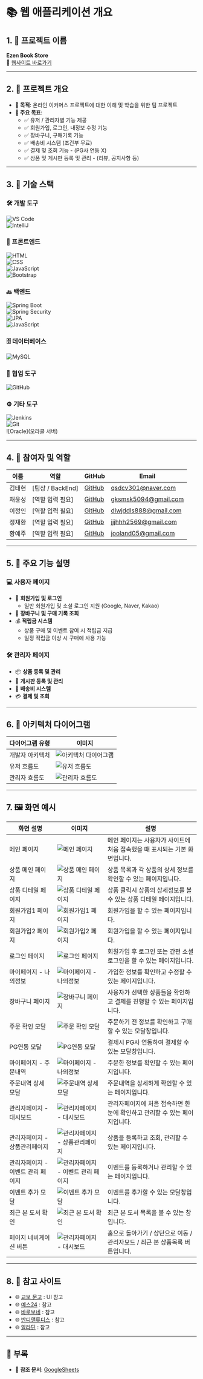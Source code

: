 # 📚 웹 애플리케이션 개요

## 1. 🚀 프로젝트 이름

**Ezen Book Store**  
🔗 [웹사이트 바로가기](http://ezbook.store)

---

## 2. 📖 프로젝트 개요

- **📌 목적**: 온라인 이커머스 프로젝트에 대한 이해 및 학습을 위한 팀 프로젝트
- **🎯 주요 목표**:
  - ✅ 유저 / 관리자별 기능 제공
  - ✅ 회원가입, 로그인, 내정보 수정 기능
  - ✅ 장바구니, 구매기록 기능
  - ✅ 배송비 시스템 (조건부 무료)
  - ✅ 결제 및 조회 기능 - (PG사 연동 X)
  - ✅ 상품 및 게시판 등록 및 관리 - (리뷰, 공지사항 등)

---

## 3. 🔧 기술 스택

### 🛠️ 개발 도구  

![VS Code](https://img.shields.io/badge/IDE-VS%20Code-blue?logo=visualstudiocode&logoColor=white)  
![IntelliJ](https://img.shields.io/badge/IDE-IntelliJ%20IDEA-orange?logo=intellijidea&logoColor=white)

### 🎨 프론트엔드  

![HTML](https://img.shields.io/badge/HTML-E34F26?logo=html5&logoColor=white)  
![CSS](https://img.shields.io/badge/CSS-1572B6?logo=css3&logoColor=white)  
![JavaScript](https://img.shields.io/badge/JavaScript-F7DF1E?logo=javascript&logoColor=black)  
![Bootstrap](https://img.shields.io/badge/Bootstrap-7952B3?logo=bootstrap&logoColor=white)

### 🔙 백엔드  

![Spring Boot](https://img.shields.io/badge/Spring%20Boot-6DB33F?logo=springboot&logoColor=white)  
![Spring Security](https://img.shields.io/badge/Spring%20Security-6DB33F?logo=springsecurity&logoColor=white)  
![JPA](https://img.shields.io/badge/JPA-6DB33F?logo=hibernate&logoColor=white)  
![JavaScript](https://img.shields.io/badge/JavaScript-F7DF1E?logo=javascript&logoColor=black)

### 🗄️ 데이터베이스  

![MySQL](https://img.shields.io/badge/MySQL-4479A1?logo=mysql&logoColor=white)  

### 🤝 협업 도구  

![GitHub](https://img.shields.io/badge/GitHub-181717?logo=github&logoColor=white)

### ⚙️ 기타 도구  

![Jenkins](https://img.shields.io/badge/Jenkins-D24939?logo=jenkins&logoColor=white)  
![Git](https://img.shields.io/badge/Git-F05032?logo=git&logoColor=white)  
![Oracle](오라클 서버)

---

## 4. 👥 참여자 및 역할

| 이름       | 역할                        | GitHub                                  | Email                         |
|------------|-----------------------------|-----------------------------------------|-------------------------------|
| 김태현    | [팀장 / BackEnd]            | [GitHub](https://github.com/qsdcv301)  | <qsdcv301@naver.com>            |
| 채윤성    | [역할 입력 필요]            | [GitHub](https://github.com/ChaiTope)  | <gksmsk5094@gmail.com>          |
| 이정인    | [역할 입력 필요]            | [GitHub](https://github.com/GreatOvOb)| <dlwjddls888@gmail.com>         |
| 정재환    | [역할 입력 필요]            | [GitHub](https://github.com/JaeHwan2569)| <jjjhhh2569@gmail.com>         |
| 황예주    | [역할 입력 필요]            | [GitHub](https://github.com/HwangYeJoo)| <jooland05@gmail.com>           |

---

## 5. 📜 주요 기능 설명

### 💻 사용자 페이지

- 🔑 **회원가입 및 로그인**  
  - 일반 회원가입 및 소셜 로그인 지원 (Google, Naver, Kakao)
- 🛒 **장바구니 및 구매 기록 조회**  
- 💰 **적립금 시스템**  
  - 상품 구매 및 이벤트 참여 시 적립금 지급  
  - 일정 적립금 이상 시 구매에 사용 가능

### 🛠️ 관리자 페이지

- 📦 **상품 등록 및 관리**  
- 📝 **게시판 등록 및 관리**  
- 🚚 **배송비 시스템**  
- 💳 **결제 및 조회**  

---

## 6. 📐 아키텍처 다이어그램

| 다이어그램 유형       | 이미지                                                         |
|-----------------------|----------------------------------------------------------------|
| 개발자 아키텍처       | ![아키텍처 다이어그램](./read.me.image/00architecturediagram.png) |
| 유저 흐름도           | ![유저 흐름도](./read.me.image/01architecturediagram.png)      |
| 관리자 흐름도         | ![관리자 흐름도](./read.me.image/02architecturediagram.png)    |

---

## 7. 🖼️ 화면 예시

| 화면 설명               | 이미지                                                         | 설명                                                             |
|-------------------------|----------------------------------------------------------------|------------------------------------------------------------------|
| 메인 페이지            | ![메인 페이지](./read.me.image/00main.png)                     | 메인 페이지는 사용자가 사이트에 처음 접속했을 때 표시되는 기본 화면입니다. |
| 상품 메인 페이지       | ![상품 메인 페이지](./read.me.image/01bookproduct.png)         | 상품 목록과 각 상품의 상세 정보를 확인할 수 있는 페이지입니다.     |
| 상품 디테일 페이지       | ![상품 디테일 페이지](./read.me.image/01bookdetail.png)         | 상품 클릭시 상품의 상세정보를 볼 수 있는 상품 디테일 페이지입니다.     |
| 회원가입1 페이지        | ![회원가입1 페이지](./read.me.image/02signup1.PNG)                | 회원가입을 할 수 있는 페이지입니다. |
| 회원가입2 페이지        | ![회원가입2 페이지](./read.me.image/02signup2.PNG)                | 회원가입을 할 수 있는 페이지입니다. |
| 로그인 페이지        | ![로그인 페이지](./read.me.image/03login.PNG)                | 회원가입 후 로그인 또는 간편 소셜로그인을 할 수 있는 페이지입니다. |
| 마이페이지 - 나의정보        | ![마이페이지 - 나의정보](./read.me.image/04mypage_profile.png)                | 가입한 정보를 확인하고 수정할 수 있는 페이지입니다. |
| 장바구니 페이지        | ![장바구니 페이지](./read.me.image/05Cart.png)                | 사용자가 선택한 상품들을 확인하고 결제를 진행할 수 있는 페이지입니다. |
| 주문 확인 모달        | ![주문 확인 모달](./read.me.image/05order.PNG)                | 주문하기 전 정보를 확인하고 구매할 수 있는 모달창입니다. |
| PG연동 모달        | ![PG연동 모달](./read.me.image/05PG_Pay.PNG)                | 결제시 PG사 연동하여 결제할 수 있는 모달창입니다. |
| 마이페이지 - 주문내역        | ![마이페이지 - 나의정보](./read.me.image/06mypage_orderlist.PNG)                | 주문한 정보를 확인할 수 있는 페이지입니다. |
| 주문내역 상세 모달        | ![주문내역 상세 모달](./read.me.image/07orderlist_check.PNG)                | 주문내역을 상세하게 확인할 수 있는 페이지입니다. |
| 관리자페이지 - 대시보드        | ![관리자페이지 - 대시보드](./read.me.image/8Admin_Dashboard.png)                | 관리자페이지에 처음 접속하면 한 눈에 확인하고 관리할 수 있는 페이지입니다. |
| 관리자페이지 - 상품관리페이지        | ![관리자페이지 - 상품관리페이지](./read.me.image/9Admin_Product.png)                | 상품을 등록하고 조회, 관리할 수 있는 페이지입니다. |
| 관리자페이지 - 이벤트 관리 페이지        | ![관리자페이지 - 이벤트 관리 페이지](./read.me.image/10Admin_Event.png)                | 이벤트를 등록하거나 관리할 수 있는 페이지입니다. |
| 이벤트 추가 모달        | ![이벤트 추가 모달](./read.me.image/10Event_add.PNG)                | 이벤트를 추가할 수 있는 모달창입니다. |
| 최근 본 도서 확인        | ![최근 본 도서 확인](./read.me.image/booklist.PNG)                | 최근 본 도서 목록을 볼 수 있는 창입니다. |
| 페이지 네비게이션 버튼        | ![관리자페이지 - 대시보드](./read.me.image/Detail_Buttun.PNG)                | 홈으로 돌아가기 / 상단으로 이동 / 관리자모드 / 최근 본 상품목록 버튼입니다. |

---

## 8. 📅 참고 사이트

- 🌐 [교보 문고](https://www.kyobobook.co.kr/) : UI 참고
- 🌐 [예스24](https://www.yes24.com/main/default.aspx) : 참고
- 🌐 [바로보네](https://www.barovone.com/kr/index/index.lime) : 참고
- 🌐 [반디앤루디스](https://www.bandinlunis.com/front/main.do) : 참고
- 🌐 [알라딘](https://www.aladin.co.kr/home/welcome.aspx) : 참고

---

## 📎 부록

- 📑 **참조 문서**: [GoogleSheets](http://docs.google.com/spreadsheets/d/1WWVkoUGsloOn0snaAWEqKUIScwqnn0oSytphYaBP-OQ/edit?gid=1316505573#gid=1316505573)
